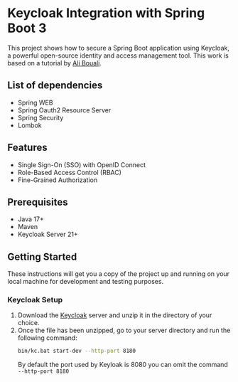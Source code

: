 # Keycloak Integration with Spring Boot 3

This project shows how to secure a Spring Boot application using Keycloak, a powerful open-source identity and access management tool. This work is based on a tutorial by [Ali Bouali](https://www.youtube.com/watch?v=vmEWywGzWbA&t=1569s).

## List of dependencies

- Spring WEB
- Spring Oauth2 Resource Server
- Spring Security
- Lombok

## Features

- Single Sign-On (SSO) with OpenID Connect
- Role-Based Access Control (RBAC)
- Fine-Grained Authorization

## Prerequisites

- Java 17+
- Maven
- Keycloak Server 21+

## Getting Started

These instructions will get you a copy of the project up and running on your local machine for development and testing purposes.

### Keycloak Setup

1. Download the [Keycloak](https://www.keycloak.org/downloads) server and unzip it in the directory of your choice.
2. Once the file has been unzipped, go to your server directory and run the following command:
    ```bash
    bin/kc.bat start-dev --http-port 8180
    ```
   By default the port used by Keyloak is 8080 you can omit the command ```--http-port 8180```